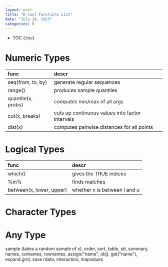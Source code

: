 ```yaml
---
layout: post
title: "R Cool Functions List"
date: "July 24, 2015"
categories: R
---
```


* TOC
{:toc}




# Numeric Types

|func               |descr                                           |
|:------------------|:-----------------------------------------------|
|seq(from, to, by)  |generate regular sequences                      |
|range()            |produces sample quantiles                       |
|quantile(x, probs) |computes min/max of all args                    |
|cut(x, breaks)     |cuts up continuous values into factor intervals |
|dist(x)            |computes pairwise distances for all points      |

# Logical Types

|func                     |descr                        |
|:------------------------|:----------------------------|
|which()                  |gives the TRUE indices       |
|%in%                     |finds matches                |
|between(x, lower, upper) |whether x is between l and u |

# Character Types

# Any Type
sample (takes a random sample of x), order, sort, table, str, summary, names, colnames, rownames, assign("name", obj), get("name"), expand.grid, save rdata, interaction, mapvalues
